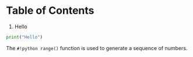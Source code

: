 # Table of Contents

<ol>
    <li>Hello</li>
</ol>

```py title="settings.py" linenums="1" hl_lines="1"
print("Hello")
```

The `#!python range()` function is used to generate a sequence of numbers.
